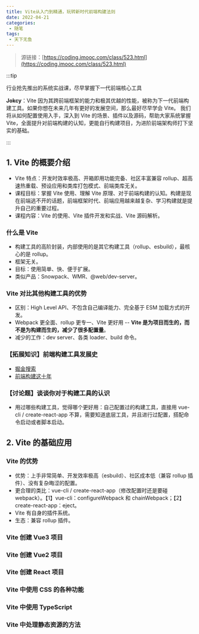 ```yaml
---
title: Vite从入门到精通，玩转新时代前端构建法则
date: 2022-04-21
categories:
 - 随笔
tags:
 - 天下无鱼
---
```


<!-- more -->



> 源链接：[https://coding.imooc.com/class/523.html](https://coding.imooc.com/class/523.html)

:::tip

行业抢先推出的系统实战课，尽早掌握下一代前端核心工具<br/>

**Jokcy**：Vite 因为其跨前端框架的能力和极其优越的性能，被称为下一代前端构建工具。如果你想在未来几年有更好的发展空间，那么最好尽早学会 Vite。 我们将从如何配置使用入手，深入到 Vite 的场景、插件以及源码，帮助大家系统掌握 Vite，全面提升对前端构建的认知，更能自行构建项目，为进阶前端架构师打下坚实的基础。

:::



## 1. Vite 的概要介绍

- Vite 特点：开发时效率极高、开箱即用功能完备、社区丰富兼容 rollup、超高速热重载、预设应用和类库打包模式、前端类库无关。
- 课程目标：掌握 Vite 使用、理解 Vite 原理、对于前端构建的认知。构建是现在前端逃不开的话题，前端框架时代、前端应用越来越复杂、学习构建就是提升自己的重要过程。
- 课程内容：Vite 的使用、Vite 插件开发和实战、Vite 源码解析。



### 什么是 Vite

- 构建工具的高阶封装，内部使用的是其它构建工具（rollup、esbuild），最核心的是 rollup。
- 框架无关。
- 目标：使用简单、快、便于扩展。
- 类似产品：Snowpack、WMR、@web/dev-server。



### Vite 对比其他构建工具的优势

- 区别：High Level API、不包含自己编译能力、完全基于 ESM 加载方式的开发。
- Webpack 更全面、rollup 更专一、Vite 更好用 -- **Vite 是为项目而生的，而不是为构建而生的，减少了很多配置量**。
- 减少的工作：dev server、各类 loader、build 命令。



### 【拓展知识】前端构建工具发展史

- [掘金搜索](https://juejin.cn/search?query=%E5%89%8D%E7%AB%AF%E6%9E%84%E5%BB%BA%E5%B7%A5%E5%85%B7)
- [前端构建这十年](https://baijiahao.baidu.com/s?id=1711602874992002736&wfr=spider&for=pc)



### 【讨论题】谈谈你对于构建工具的认识

- 用过哪些构建工具，觉得哪个更好用：自己配置过的构建工具，直接用 vue-cli / create-react-app 不算，需要知道底层工具，并且进行过配置，搭配命令启动或者脚本启动。



## 2. Vite 的基础应用

### Vite 的优势

- 优势：上手非常简单、开发效率极高（esbuild）、社区成本低（兼容 rollup 插件）、没有复杂晦涩的配置。
- 更合理的类比：vue-cli / create-react-app（修改配置时还是要碰 webpack）。【1】vue-cli：configureWebpack 和 chainWebpack；【2】create-react-app：eject。
- Vite 有自身的插件系统。
- 生态：兼容 rollup 插件。



### Vite 创建 Vue3 项目

### Vite 创建 Vue2 项目

### Vite 创建 React 项目

### Vite 中使用 CSS 的各种功能

### Vite 中使用 TypeScript

### Vite 中处理静态资源的方法